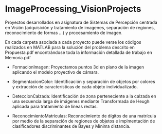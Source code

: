 # ImageProcessing_VisionProjects

Proyectos desarrollados en asignatura de Sistemas de Percepción centrada en Visión (adquisición y tratamiento de imagenes, separación de regiones, reconocimiento de formas ...) y procesamiento de imagen. 

En cada carpeta asociada a cada proyecto puede verse los códigos realizados en MATLAB para la solución del problema descrito en Propuesta.pdf encontrándose toda la información detallada de trabajo en Memoria.pdf

- FormacionImagen: Proyectamos puntos 3d en plano de la imagen aplicando el modelo proyectivo de cámara.

- SegmentacionColor: Identificación y separación de objetos por colores y extracción de características de cada objeto individualizado.

- DeteccionCalzada: Identificación de zona perteneciente a la calzada en una secuencia larga de imágenes mediante Transformada de Heugh aplicada para tratamiento de líneas rectas.

- ReconocimientoMatrículas: Reconocimiento de dígitos de una matrícula por medio de la separación de regiones de objetos e implmentación de clasificadores discriminantes de Bayes y Mínima distancia.

